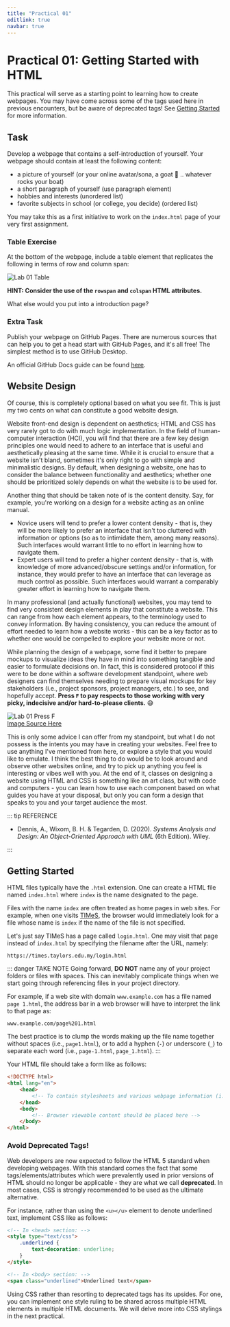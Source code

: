 ```yaml
---
title: "Practical 01"
editlink: true
navbar: true
---
```


# Practical 01: Getting Started with HTML

This practical will serve as a starting point to learning how to create webpages.
You may have come across some of the tags used here in previous encounters, but be aware of deprecated tags! See [Getting Started](#getting-started) for more information.

## Task

Develop a webpage that contains a self-introduction of yourself. Your webpage should contain at least the following content:

- a picture of yourself (or your online avatar/sona, a goat 🐐 .. whatever rocks your boat)
- a short paragraph of yourself (use paragraph element)
- hobbies and interests (unordered list)
- favorite subjects in school (or college, you decide) (ordered list)

You may take this as a first initiative to work on the `index.html` page of your very first assignment.

### Table Exercise

At the bottom of the webpage, include a table element that replicates the following in terms of row and column span:

![Lab 01 Table](./images/lab01_table.png)

**HINT: Consider the use of the `rowspan` and `colspan` HTML attributes.**

What else would you put into a introduction page?

### Extra Task

Publish your webpage on GitHub Pages.
There are numerous sources that can help you to get a head start with GitHub Pages, and it's all free!
The simplest method is to use GitHub Desktop.

An official GitHub Docs guide can be found [here](https://docs.github.com/en/desktop/installing-and-configuring-github-desktop/overview/getting-started-with-github-desktop).

<!-- ::: warning SUBMISSION
**Complete the given practical and submit it as your lecture attendance for Week 2.**
::: -->

## Website Design

Of course, this is completely optional based on what you see fit.
This is just my two cents on what can constitute a good website design.

Website front-end design is dependent on aesthetics; HTML and CSS has very rarely got to do with much logic implementation.
In the field of human-computer interaction (HCI), you will find that there are a few key design principles one would need to adhere to an interface that is useful and aesthetically pleasing at the same time.
While it is crucial to ensure that a website isn't bland, sometimes it's only right to go with simple and minimalistic designs.
By default, when designing a website, one has to consider the balance between functionality and aesthetics; whether one should be prioritized solely depends on what the website is to be used for.

Another thing that should be taken note of is the content density. Say, for example, you're working on a design for a website acting as an online manual.

- Novice users will tend to prefer a lower content density - that is, they will be more likely to prefer an interface that isn't too cluttered with information or options (so as to intimidate them, among many reasons).
  Such interfaces would warrant little to no effort in learning how to navigate them.
- Expert users will tend to prefer a higher content density - that is, with knowledge of more advanced/obscure settings and/or information, for instance, they would prefer to have an interface that can leverage as much control as possible.
  Such interfaces would warrant a comparably greater effort in learning how to navigate them.

In many professional (and actually functional) websites, you may tend to find very consistent design elements in play that constitute a website.
This can range from how each element appears, to the terminology used to convey information.
By having consistency, you can reduce the amount of effort needed to learn how a website works - this can be a key factor as to whether one would be compelled to explore your website more or not.

While planning the design of a webpage, some find it better to prepare mockups to visualize ideas they have in mind into something tangible and easier to formulate decisions on.
In fact, this is considered protocol if this were to be done within a software development standpoint, where web designers can find themselves needing to prepare visual mockups for key stakeholders (i.e., project sponsors, project managers, etc.) to see, and hopefully accept.
**Press `F` to pay respects to those working with very picky, indecisive and/or hard-to-please clients.** 😅

![Lab 01 Press F](./images/lab01_press_F.gif)<br>
[Image Source Here](https://twitter.com/CORSAIR/status/1509958894218461186)

This is only some advice I can offer from my standpoint, but what I do not possess is the intents you may have in creating your websites.
Feel free to use anything I've mentioned from here, or explore a style that you would like to emulate.
I think the best thing to do would be to look around and observe other websites online, and try to pick up anything you feel is interesting or vibes well with you.
At the end of it, classes on designing a website using HTML and CSS is something like an art class, but with code and computers - you can learn how to use each component based on what guides you have at your disposal, but only you can form a design that speaks to you and your target audience the most.

::: tip REFERENCE

- Dennis, A., Wixom, B. H. & Tegarden, D. (2020). _Systems Analysis and Design: An Object-Oriented Approach with UML_ (6th Edition). Wiley.

:::

## Getting Started

HTML files typically have the `.html` extension.
One can create a HTML file named `index.html` where `index` is the name designated to the page.

Files with the name `index` are often treated as home pages in web sites.
For example, when one visits [TIMeS](https://times.taylors.edu.my), the browser would immediately look for a file whose name is `index` if the name of the file is not specified.

Let's just say TIMeS has a page called `login.html`. One may visit that page instead of `index.html` by specifying the filename after the URL, namely:

    https://times.taylors.edu.my/login.html

::: danger TAKE NOTE
Going forward, **DO NOT** name any of your project folders or files with spaces.
This can inevitably complicate things when we start going through referencing files in your project directory.

For example, if a web site with domain `www.example.com` has a file named `page 1.html`, the address bar in a web browser will have to interpret the link to that page as:

    www.example.com/page%201.html

The best practice is to clump the words making up the file name together without spaces (i.e., `page1.html`), or to add a hyphen (`-`) or underscore (`_`) to separate each word (i.e., `page-1.html`, `page_1.html`).
:::

Your HTML file should take a form like as follows:

```html
<!DOCTYPE html>
<html lang="en">
	<head>
		<!-- To contain stylesheets and various webpage information (i.e., Tab Name) -->
	</head>
	<body>
		<!-- Browser viewable content should be placed here -->
	</body>
</html>
```

### Avoid Deprecated Tags!

Web developers are now expected to follow the HTML 5 standard when developing webpages.
With this standard comes the fact that some tags/elements/attributes which were prevalently used in prior versions of HTML should no longer be applicable - they are what we call **deprecated**.
In most cases, CSS is strongly recommended to be used as the ultimate alternative.

For instance, rather than using the `<u></u>` element to denote underlined text, implement CSS like as follows:

```html
<!-- In <head> section: -->
<style type="text/css">
	.underlined {
		text-decoration: underline;
	}
</style>

<!-- In <body> section: -->
<span class="underlined">Underlined text</span>
```

Using CSS rather than resorting to deprecated tags has its upsides.
For one, you can implement one style ruling to be shared across multiple HTML elements in multiple HTML documents.
We will delve more into CSS stylings in the next practical.
